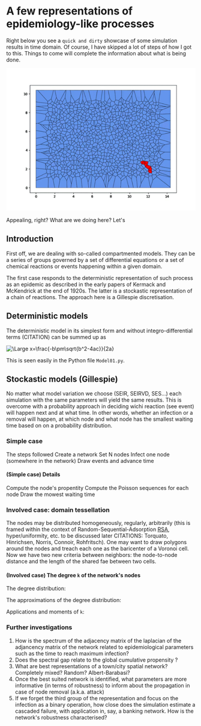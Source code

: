 # A few representations of epidemiology-like processes

Right below you see a `quick and dirty` showcase of some simulation results in time domain. Of course, I have skipped a lot of steps of how I got to this. Things to come will complete the information about what is being done.


![](assets/Voro5.gif)


Appealing, right? What are we doing here? Let's 



## Introduction


First off, we are dealing with so-called compartmented models. They can be a series of groups governed by a set of differential equations or a set of chemical reactions or events happening within a given domain.

The first case responds to the deterministic representation of such process as an epidemic as described in the early papers of Kermack and McKendrick at the end of 1920s.
The latter is a stockastic representation of a chain of reactions. The approach here is a Gillespie discretisation.





## Deterministic models

The deterministic model in its simplest form and without integro-differential terms (CITATION) can be summed up as


![\Large x=\frac{-b\pm\sqrt{b^2-4ac}}{2a}](https://latex.codecogs.com/svg.latex?\Large&space;x=\frac{-b\pm\sqrt{b^2-4ac}}{2a})




This is seen easily in the Python file `Model01.py`.


## Stockastic models (Gillespie)

No matter what model variation we choose (SEIR, SEIRVD, SES...) each simulation with the same parameters will yield the same results. This is overcome with a probability approach in deciding wichi reaction (see event) will happen next and at what time. In other words, whether an infection or a removal will happen, at which node and what node has the smallest waiting time based on on a probability distribution.




### Simple case

The steps followed 
Create a network
Set N nodes
Infect one node (somewhere in the network)
Draw events and advance time


#### (Simple case) Details

Compute the node's propentity
Compute the Poisson sequences for each node
Draw the mowest waiting time



### Involved case: domain tessellation

The nodes may be distributed homogeneously, regularly, arbitrarily (this is framed within the context of Random-Sequential-Adsorption [RSA](https://en.wikipedia.org/wiki/Random_sequential_adsorption), hyper/uniformity, etc. to be discussed later CITATIONS: Torquato, Hinrichsen, Norris, Connoir, Rohfritsch). One may want to draw polygons around the nodes and treach each one as the baricenter of a Voronoi cell. Now we have two new criteria between neighbors: the node-to-node distance and the length of the shared fae between two cells.






#### (Involved case) The degree `k` of the network's nodes

The degree distribution:

The approximations of the degree distribution:

Applications and moments of `k`:



### Further investigations

1) How is the spectrum of the adjacency matrix of the laplacian of the adjancency matrix of the network related to epidemiological parameters such as the time to reach maximum infection?
2) Does the spectral gap relate to the global cumulative propensity ?
3) What are best representations of a town/city spatial network? Completely mixed? Random? Albert-Barabasi?
4) Once the best suited network is identified, what parameters are more informative (in terms of robustness) to inform about the propagation in case of node removal (a.k.a. attack)
5) If we forget the third group of the representation and focus on the infection as a binary operation, how close does the simulation estimate a cascaded failure, with application in, say, a banking network. How is the network's robustness characterised?

